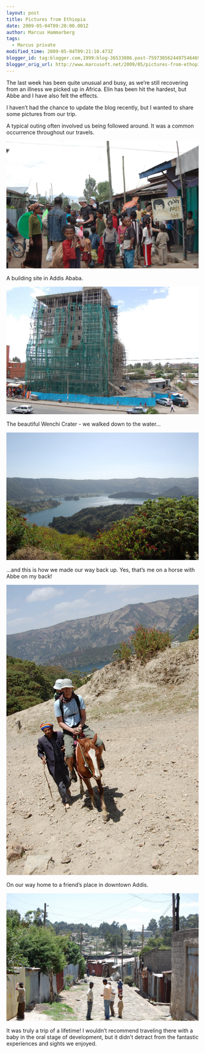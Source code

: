 ```yaml
---
layout: post
title: Pictures from Ethiopia
date: 2009-05-04T09:20:00.001Z
author: Marcus Hammarberg
tags:
  - Marcus private
modified_time: 2009-05-04T09:21:10.473Z
blogger_id: tag:blogger.com,1999:blog-36533086.post-7597305624497546469
blogger_orig_url: http://www.marcusoft.net/2009/05/pictures-from-ethopia.html
---
```


The last week has been quite unusual and busy, as we’re still recovering from an illness we picked up in Africa. Elin has been hit the hardest, but Abbe and I have also felt the effects.

I haven’t had the chance to update the blog recently, but I wanted to share some pictures from our trip.

A typical outing often involved us being followed around. It was a common occurrence throughout our travels.

![A typical outing with our followers](/img/DSC_0536.jpg)

A building site in Addis Ababa.

![A building site in Addis Ababa](/img/DSC_0788.jpg)

The beautiful Wenchi Crater - we walked down to the water...

![The beautiful Wenchi Crater](/img/DSC_0691.jpg)

...and this is how we made our way back up. Yes, that’s me on a horse with Abbe on my back!

![Me on a horse with Abbe](/img/DSC_0766.jpg)

On our way home to a friend’s place in downtown Addis.

![On our way home](/img/DSC_0596.jpg)

It was truly a trip of a lifetime! I wouldn’t recommend traveling there with a baby in the oral stage of development, but it didn’t detract from the fantastic experiences and sights we enjoyed.
